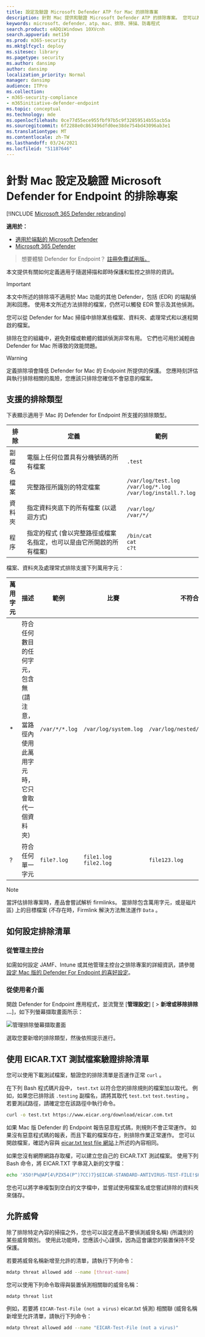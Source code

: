 ```yaml
---
title: 設定及驗證 Microsoft Defender ATP for Mac 的排除專案
description: 針對 Mac 提供和驗證 Microsoft Defender ATP 的排除專案。 您可以為檔案、資料夾及處理常式設定排除。
keywords: microsoft、defender、atp、mac、排除、掃描、防毒程式
search.product: eADQiWindows 10XVcnh
search.appverid: met150
ms.prod: m365-security
ms.mktglfcycl: deploy
ms.sitesec: library
ms.pagetype: security
ms.author: dansimp
author: dansimp
localization_priority: Normal
manager: dansimp
audience: ITPro
ms.collection:
- m365-security-compliance
- m365initiative-defender-endpoint
ms.topic: conceptual
ms.technology: mde
ms.openlocfilehash: 0ce77d55ece955fbf97b5c9f32859514b55acb5a
ms.sourcegitcommit: 6f2288e0c863496dfd0ee38de754bd43096ab3e1
ms.translationtype: MT
ms.contentlocale: zh-TW
ms.lasthandoff: 03/24/2021
ms.locfileid: "51187646"
---
```

# <a name="configure-and-validate-exclusions-for-microsoft-defender-for-endpoint-for-mac"></a>針對 Mac 設定及驗證 Microsoft Defender for Endpoint 的排除專案

[!INCLUDE [Microsoft 365 Defender rebranding](../../includes/microsoft-defender.md)]


**適用於：**
- [適用於端點的 Microsoft Defender](https://go.microsoft.com/fwlink/p/?linkid=2154037)
- [Microsoft 365 Defender](https://go.microsoft.com/fwlink/?linkid=2118804)

> 想要體驗 Defender for Endpoint？ [註冊免費試用版。](https://www.microsoft.com/microsoft-365/windows/microsoft-defender-atp?ocid=docs-wdatp-investigateip-abovefoldlink)

本文提供有關如何定義適用于隨選掃描和即時保護和監控之排除的資訊。

>[!IMPORTANT]
>本文中所述的排除項不適用於 Mac 功能的其他 Defender，包括 (EDR) 的端點偵測和回應。 使用本文所述方法排除的檔案，仍然可以觸發 EDR 警示及其他偵測。

您可以從 Defender for Mac 掃描中排除某些檔案、資料夾、處理常式和以進程開啟的檔案。

排除在您的組織中，避免對檔或軟體的錯誤偵測非常有用。 它們也可用於減輕由 Defender for Mac 所導致的效能問題。

>[!WARNING]
>定義排除項會降低 Defender for Mac 的 Endpoint 所提供的保護。 您應時刻評估與執行排除相關的風險，您應該只排除您確信不會惡意的檔案。

## <a name="supported-exclusion-types"></a>支援的排除類型

下表顯示適用于 Mac 的 Defender for Endpoint 所支援的排除類型。

排除 | 定義 | 範例
---|---|---
副檔名 | 電腦上任何位置具有分機號碼的所有檔案 | `.test`
檔案 | 完整路徑所識別的特定檔案 | `/var/log/test.log`<br/>`/var/log/*.log`<br/>`/var/log/install.?.log`
資料夾 | 指定資料夾底下的所有檔案 (以遞迴方式)  | `/var/log/`<br/>`/var/*/`
程序 | 指定的程式 (會以完整路徑或檔案名指定，也可以是由它所開啟的所有檔案)  | `/bin/cat`<br/>`cat`<br/>`c?t`

檔案、資料夾及處理常式排除支援下列萬用字元：

萬用字元 | 描述 | 範例 | 比賽 | 不符合
---|---|---|---|---
\* |    符合任何數目的任何字元，包含無 (請注意，當路徑內使用此萬用字元時，它只會取代一個資料夾)  | `/var/*/*.log` | `/var/log/system.log` | `/var/log/nested/system.log`
? | 符合任何單一字元 | `file?.log` | `file1.log`<br/>`file2.log` | `file123.log`

>[!NOTE]
>當評估排除專案時，產品會嘗試解析 firmlinks。 當排除包含萬用字元，或是磁片區) 上的目標檔案 (不存在時，Firmlink 解決方法無法運作 `Data` 。

## <a name="how-to-configure-the-list-of-exclusions"></a>如何設定排除清單

### <a name="from-the-management-console"></a>從管理主控台

如需如何設定 JAMF、Intune 或其他管理主控台之排除專案的詳細資訊，請參閱 [設定 Mac 版的 Defender For Endpoint 的喜好設定](mac-preferences.md)。

### <a name="from-the-user-interface"></a>從使用者介面

開啟 Defender for Endpoint 應用程式，並流覽至 [**管理設定**] [  >  **新增或移除排除 ...**]，如下列螢幕擷取畫面所示：

![管理排除螢幕擷取畫面](/windows/security/threat-protection/microsoft-defender-antivirus/images/mdatp-37-exclusions)

選取您要新增的排除類型，然後依照提示進行。

## <a name="validate-exclusions-lists-with-the-eicar-test-file"></a>使用 EICAR.TXT 測試檔案驗證排除清單

您可以使用下載測試檔案，驗證您的排除清單是否運作正常 `curl` 。

在下列 Bash 程式碼片段中， `test.txt` 以符合您的排除規則的檔案加以取代。 例如，如果您已排除該 `.testing` 副檔名，請將其取代 `test.txt` `test.testing` 。 若要測試路徑，請確定您在該路徑中執行命令。

```bash
curl -o test.txt https://www.eicar.org/download/eicar.com.txt
```

如果 Mac 版 Defender 的 Endpoint 報告惡意程式碼，則規則不會正常運作。 如果沒有惡意程式碼的報表，而且下載的檔案存在，則排除作業正常運作。 您可以開啟檔案，確認內容與 [eicar.txt test file 網站](http://2016.eicar.org/86-0-Intended-use.html)上所述的內容相同。

如果您沒有網際網路存取權，可以建立您自己的 EICAR.TXT 測試檔案。 使用下列 Bash 命令，將 EICAR.TXT 字串寫入新的文字檔：

```bash
echo 'X5O!P%@AP[4\PZX54(P^)7CC)7}$EICAR-STANDARD-ANTIVIRUS-TEST-FILE!$H+H*' > test.txt
```

您也可以將字串複製到空白的文字檔中，並嘗試使用檔案名或您嘗試排除的資料夾來儲存。

## <a name="allow-threats"></a>允許威脅

除了排除特定內容的掃描之外，您也可以設定產品不要偵測威脅名稱)  (所識別的某些威脅類別。 使用此功能時，您應該小心謹慎，因為這會讓您的裝置保持不受保護。

若要將威脅名稱新增至允許的清單，請執行下列命令：

```bash
mdatp threat allowed add --name [threat-name]
```

您可以使用下列命令取得與裝置偵測相關聯的威脅名稱：

```bash
mdatp threat list
```

例如，若要將 `EICAR-Test-File (not a virus)` eicar.txt 偵測) 相關聯 (威脅名稱新增至允許清單，請執行下列命令：

```bash
mdatp threat allowed add --name "EICAR-Test-File (not a virus)"
```
